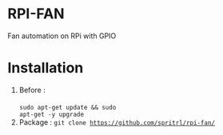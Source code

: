 # RPI-FAN
 Fan automation on RPi with GPIO
 
# Installation
1. Before : <br/>
 <br/><code>sudo apt-get update && sudo apt-get -y upgrade</code>
2. Package :
<code>git clone https://github.com/spritrl/rpi-fan/</code>
